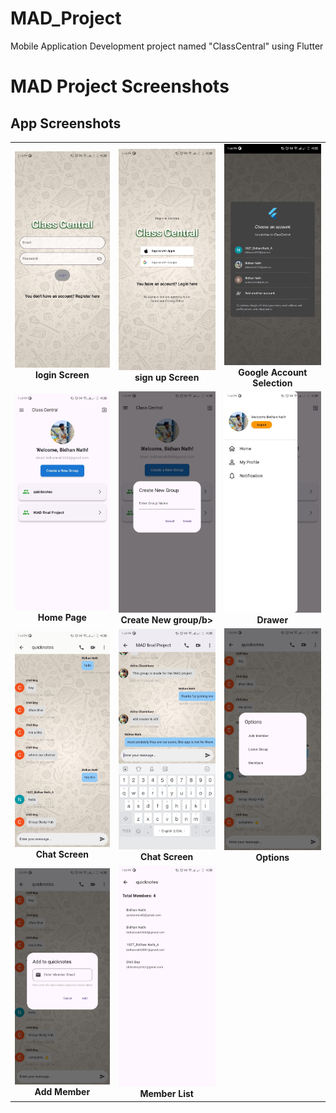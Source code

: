 # MAD_Project
Mobile Application Development project named "ClassCentral" using Flutter
# MAD Project Screenshots
## App Screenshots

<table>
  <tr>
    <td align="center">
      <img src="1.jpg" alt="login" width="250"/>
      <br><b>login Screen</b>
    </td>
    <td align="center">
      <img src="2.jpg" alt="sign up" width="250"/>
      <br><b>sign up Screen</b>
    </td>
    <td align="center">
      <img src="3.jpg" alt="Google" width="250"/>
      <br><b>Google Account Selection</b>
    </td>
  </tr>
  <tr>
    <td align="center">
      <img src="4.jpg" alt="Home page" width="250"/>
      <br><b>Home Page</b>
    </td>
    <td align="center">
      <img src="5.jpg" alt="Create new group" width="250"/>
      <br><b>Create New group/b>
    </td>
    <td align="center">
      <img src="6.jpg" alt="Drawer" width="250"/>
      <br><b>Drawer</b>
    </td>
  </tr>
  <tr>
    <td align="center">
      <img src="7.jpg" alt="chat Screen" width="250"/>
      <br><b>Chat Screen</b>
    </td>
    <td align="center">
      <img src="8.jpg" alt="Chat Screen" width="250"/>
      <br><b>Chat Screen</b>
    </td>
    <td align="center">
      <img src="9.jpg" alt="Options" width="250"/>
      <br><b>Options</b>
    </td>
  </tr>
  <tr>
    <td align="center">
      <img src="10.jpg" alt="add member" width="250"/>
      <br><b>Add Member</b>
    </td>
    <td align="center">
      <img src="11.jpg" alt="Member List" width="250"/>
      <br><b>Member List</b>
    </td>
    <td align="center">
      <!-- Empty cell for 11th image if needed -->
    </td>
  </tr>
</table>
